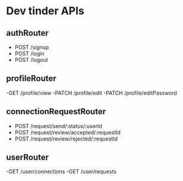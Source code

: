 # Dev tinder APIs

## authRouter

- POST /signup
- POST /login
- POST /logout

## profileRouter

-GET /profile/view
-PATCH /profile/edit
-PATCH /profile/editPassword

## connectionRequestRouter

- POST /request/send/:status/:userId
- POST /request/review/accepted/:requestId
- POST /request/review/rejected/:requestId

## userRouter

-GET /user/connections
-GET /user/requests
